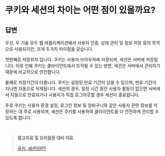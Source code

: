 # 쿠키와 세션의 차이는 어떤 점이 있을까요?

## 답변

우선, 두 기술 모두 웹 애플리케이션에서 사용자 인증, 상태 관리 및 정보 저장 등의 목적으로 사용되지만, 크게 두가지 차이점을 갖습니다.

첫번째로 저장위치 입니다. 쿠키는 사용자 브라우저에 저장되며, 세션은 서버에 저장됩니다. 이로 인해 쿠키는 클라이언트에서 조작될 수 있는 반면, 세션은 서버에서 관리하기 때문에 비교적으로 안전합니다.

둘째로 저장기간이 다릅니다. 쿠키는 설정된 만료 기간이 있을 수 있으며, 만료 기간이 지나면 자동으로 삭제됩니다. 세션의 경우, 일정 시간 동안 사용자 활동이 없으면 서버에서 자동으로 만료되거나 사용자가 직접 로그아웃할 경우 세션이 종료됩니다.

주로 쿠키는 사용자 환경 설정, 로그인 정보 및 장바구니와 같은 사용자 관련 정보를 저장하는 데 주로 사용되며, 세션은 쿠키를 사용하여 클라이언트를 더 안전하게 관리할 수 있도록 합니다.

<br/>

> **참고자료 및 꼬리질문 대비 자료**
> 
> [쿠키, 세션이란?](https://chrisjune-13837.medium.com/web-%EC%BF%A0%ED%82%A4-%EC%84%B8%EC%85%98%EC%9D%B4%EB%9E%80-aa6bcb327582)  
<!-- 끝에 space 2개를 추가하면 줄바꿈이 됩니다! -->
